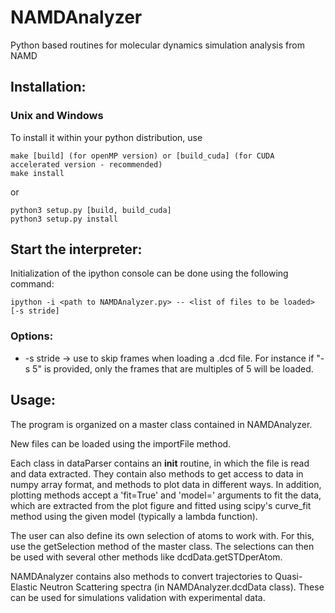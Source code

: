 # NAMDAnalyzer
Python based routines for molecular dynamics simulation analysis from NAMD


## Installation:

### Unix and Windows
To install it within your python distribution, use 

    make [build] (for openMP version) or [build_cuda] (for CUDA accelerated version - recommended) 
    make install

or
    
    python3 setup.py [build, build_cuda]
    python3 setup.py install


## Start the interpreter:
Initialization of the ipython console can be done using the following command:

    ipython -i <path to NAMDAnalyzer.py> -- <list of files to be loaded> [-s stride]

### Options: 

- -s stride -> use to skip frames when loading a .dcd file. For instance if "-s 5" is provided, only the frames that are multiples of 5 will be loaded.

## Usage:
The program is organized on a master class contained in NAMDAnalyzer.

New files can be loaded using the importFile method.

Each class in dataParser contains an __init__ routine, in which the file is read and data extracted.
They contain also methods to get access to data in numpy array format,
and methods to plot data in different ways.
In addition, plotting methods accept a 'fit=True' and 'model=<modelToUse>' arguments to fit the data, which are extracted 
from the plot figure and fitted using scipy's curve_fit method using the given model (typically a lambda function).

The user can also define its own selection of atoms to work with. For this, use the getSelection method of the master class.
The selections can then be used with several other methods like dcdData.getSTDperAtom.

NAMDAnalyzer contains also methods to convert trajectories to Quasi-Elastic Neutron Scattering spectra (in NAMDAnalyzer.dcdData class). 
These can be used for simulations validation with experimental data.
